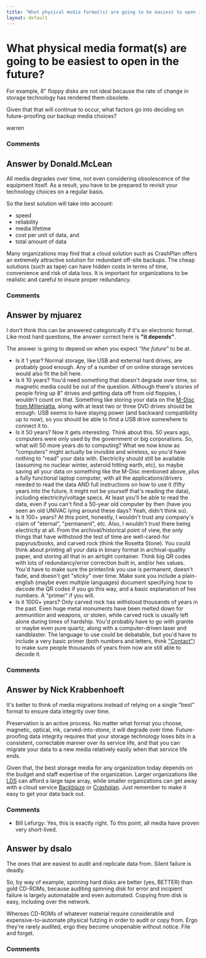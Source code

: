 ```yaml
---
title: "What physical media format(s) are going to be easiest to open in the future?"
layout: default
---
```

What physical media format(s) are going to be easiest to open in the future?
=====================
For example, 8" floppy disks are not ideal because the rate of change in
storage technology has rendered them obsolete.

Given that that will continue to occur, what factors go into deciding on
future-proofing our backup media choices?

warren

### Comments ###


Answer by Donald.McLean
----------------
All media degrades over time, not even considering obsolescence of the
equipment itself. As a result, you have to be prepared to revisit your
technology choices on a regular basis.

So the best solution will take into account:

-   speed
-   reliability
-   media lifetime
-   cost per unit of data, and
-   total amount of data

Many organizations may find that a cloud solution such as CrashPlan
offers an extremely attractive solution for redundant off-site backups.
The cheap solutions (such as tape) can have hidden costs in terms of
time, convenience and risk of data loss. It is important for
organizations to be realistic and careful to insure proper redundancy.

### Comments ###

Answer by mjuarez
----------------
I don't think this can be answered categorically if it's an electronic
format. Like most hard questions, the answer correct here is **"it
depends"**.

The answer is going to depend on when you expect *"the future"* to be
at.

-   Is it 1 year? Normal storage, like USB and external hard drives, are
    probably good enough. Any of a number of on online storage services
    would also fit the bill here.
-   Is it 10 years? You'd need something that doesn't degrade over time,
    so magnetic media could be out of the question. Although there's
    stories of people firing up 8" drives and getting data off from old
    floppies, I wouldn't count on that. Something like storing your data
    on the [M-Disc from Milleniatta](http://www.mdisc.com), along with
    at least two or three DVD drives should be enough. USB seems to have
    staying power (and backward compatibility up to now), so you should
    be able to find a USB drive somewhere to connect it to.
-   Is it 50 years? Now it gets interesting. Think about this. 50 years
    ago, computers were only used by the government or big corporations.
    So, what will 50 more years do to computing? What we now know as
    "computers" might actually be invisible and wireless, so you'd have
    nothing to "read" your data with. Electricity should still be
    available (assuming no nuclear winter, asteroid hitting earth, etc),
    so maybe saving all your data on something like the M-Disc mentioned
    above, plus a fully functional laptop computer, with all the
    applications/drivers needed to read the data AND full instructions
    on how to use it (fifty years into the future, it might not be
    yourself that's reading the data), including electricity/voltage
    specs. At least you'll be able to read the data, even if you can't
    find a 50-year old computer by then (have you seen an old UNIVAC
    lying around these days? Yeah, didn't think so).
-   Is it 100+ years? At this point, honestly, I wouldn't trust any
    company's claim of "eternal", "permanent", etc. Also, I wouldn't
    trust there being electricity at all. From the archival/historical
    point of view, the only things that have withstood the test of time
    are well-cared-for papyrus/books, and carved rock (think the Rosetta
    Stone). You could think about printing all your data in binary
    format in archival-quality paper, and storing all that in an
    airtight container. Think big QR codes with lots of redundancy/error
    correction built in, and/or hex values. You'd have to make sure the
    printer/ink you use is permanent, doesn't fade, and doesn't get
    "sticky" over time. Make sure you include a plain-english (maybe
    even multiple languages) document specifying how to decode the QR
    codes if you go this way, and a basic explanation of hex numbers. A
    "primer" if you will.
-   Is it 1000+ years? Only carved rock has withstood thousands of years
    in the past. Even huge metal monuments have been melted down for
    ammunition and weapons, or stolen, while carved rock is usually left
    alone during times of hardship. You'd probably have to go with
    granite or maybe even pure quartz, along with a computer-driven
    laser and sandblaster. The language to use could be debatable, but
    you'd have to include a very basic primer (both numbers and letters,
    think ["Contact"](http://en.wikipedia.org/wiki/Contact_%28film%29))
    to make sure people thousands of years from now are still able to
    decode it.


### Comments ###

Answer by Nick Krabbenhoeft
----------------
It's better to think of media migrations instead of relying on a single
"best" format to ensure data integrity over time.

Preservation is an active process. No matter what format you choose,
magnetic, optical, ink, carved-into-stone, it will degrade over time.
Future-proofing data integrity requires that your storage technology
loses bits in a consistent, correctable manner over its service life,
and that you can migrate your data to a new media relatively easily when
that service life ends.

Given that, the best storage media for any organization today depends on
the budget and staff expertise of the organization. Larger organizations
like
[LDS](http://documents.el-una.org/923/1/ELUNA_2012_Presentation_Final_2012_5_7.pdf)
can afford a large tape array, while smaller organizations can get away
with a cloud service [Backblaze](http://www.backblaze.com/) or
[Crashplan](http://www.crashplan.com). Just remember to make it easy to
get your data back out.

### Comments ###
* Bill Lefurgy: Yes, this is exactly right. To this point, all media have proven very
short-lived.

Answer by dsalo
----------------
The ones that are easiest to audit and replicate data from. Silent
failure is deadly.

So, by way of example, spinning hard disks are better (yes, BETTER) than
gold CD-ROMs, because auditing spinning disk for error and incipient
failure is largely automatable and even automated. Copying from disk is
easy, including over the network.

Whereas CD-ROMs of whatever material require considerable and
expensive-to-automate physical futzing in order to audit or copy from.
Ergo they're rarely audited, ergo they become unopenable without notice.
File and forget.

### Comments ###

